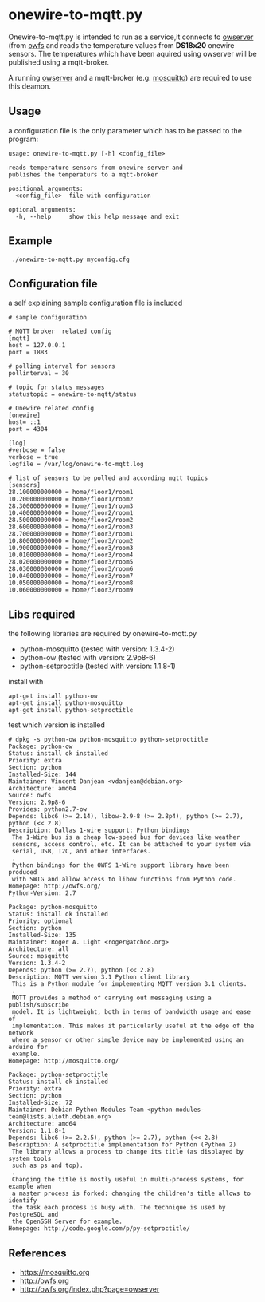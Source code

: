 # onewire-to-mqtt.py

Onewire-to-mqtt.py is intended to run as a service,it connects to [owserver](http://owfs.org/index.php?page=owserver) (from [owfs](http://owfs.org) and reads the temperature values from **DS18x20** onewire sensors.
The temperatures which have been aquired using owserver will be published using a mqtt-broker.

A running [owserver](http://owfs.org/index.php?page=owserver) and a mqtt-broker (e.g: [mosquitto](https://mosquitto.org)) are required to use this deamon.

## Usage

a configuration file is the only parameter which has to be passed to the program:

```
usage: onewire-to-mqtt.py [-h] <config_file>

reads temperature sensors from onewire-server and
publishes the temperaturs to a mqtt-broker

positional arguments:
  <config_file>  file with configuration

optional arguments:
  -h, --help     show this help message and exit
```

## Example

```
 ./onewire-to-mqtt.py myconfig.cfg
```

## Configuration file

a self explaining sample configuration file is included 

```
# sample configuration 
 
# MQTT broker  related config
[mqtt]
host = 127.0.0.1
port = 1883

# polling interval for sensors
pollinterval = 30

# topic for status messages
statustopic = onewire-to-mqtt/status

# Onewire related config 
[onewire]
host= ::1
port = 4304      

[log]
#verbose = false
verbose = true
logfile = /var/log/onewire-to-mqtt.log

# list of sensors to be polled and according mqtt topics 
[sensors]
28.100000000000 = home/floor1/room1
10.200000000000 = home/floor1/room2             
28.300000000000 = home/floor1/room3
10.400000000000 = home/floor2/room1
28.500000000000 = home/floor2/room2
28.600000000000 = home/floor2/room3
28.700000000000 = home/floor3/room1 
10.800000000000 = home/floor3/room2 
10.900000000000 = home/floor3/room3 
10.010000000000 = home/floor3/room4 
28.020000000000 = home/floor3/room5 
28.030000000000 = home/floor3/room6 
10.040000000000 = home/floor3/room7  
10.050000000000 = home/floor3/room8 
10.060000000000 = home/floor3/room9
```
## Libs required 
the following libraries are required by onewire-to-mqtt.py 
- python-mosquitto (tested with version: 1.3.4-2) 
- python-ow (tested with version: 2.9p8-6)
- python-setproctitle (tested with version: 1.1.8-1)

install with
```
apt-get install python-ow
apt-get install python-mosquitto 
apt-get install python-setproctitle

```

test which version is installed
```
# dpkg -s python-ow python-mosquitto python-setproctitle 
Package: python-ow
Status: install ok installed
Priority: extra
Section: python
Installed-Size: 144
Maintainer: Vincent Danjean <vdanjean@debian.org>
Architecture: amd64
Source: owfs
Version: 2.9p8-6
Provides: python2.7-ow
Depends: libc6 (>= 2.14), libow-2.9-8 (>= 2.8p4), python (>= 2.7), python (<< 2.8)
Description: Dallas 1-wire support: Python bindings
 The 1-Wire bus is a cheap low-speed bus for devices like weather
 sensors, access control, etc. It can be attached to your system via
 serial, USB, I2C, and other interfaces.
 .
 Python bindings for the OWFS 1-Wire support library have been produced
 with SWIG and allow access to libow functions from Python code.
Homepage: http://owfs.org/
Python-Version: 2.7

Package: python-mosquitto
Status: install ok installed
Priority: optional
Section: python
Installed-Size: 135
Maintainer: Roger A. Light <roger@atchoo.org>
Architecture: all
Source: mosquitto
Version: 1.3.4-2
Depends: python (>= 2.7), python (<< 2.8)
Description: MQTT version 3.1 Python client library
 This is a Python module for implementing MQTT version 3.1 clients.
 .
 MQTT provides a method of carrying out messaging using a publish/subscribe
 model. It is lightweight, both in terms of bandwidth usage and ease of
 implementation. This makes it particularly useful at the edge of the network
 where a sensor or other simple device may be implemented using an arduino for
 example.
Homepage: http://mosquitto.org/

Package: python-setproctitle
Status: install ok installed
Priority: extra
Section: python
Installed-Size: 72
Maintainer: Debian Python Modules Team <python-modules-team@lists.alioth.debian.org>
Architecture: amd64
Version: 1.1.8-1
Depends: libc6 (>= 2.2.5), python (>= 2.7), python (<< 2.8)
Description: A setproctitle implementation for Python (Python 2)
 The library allows a process to change its title (as displayed by system tools
 such as ps and top).
 .
 Changing the title is mostly useful in multi-process systems, for example when
 a master process is forked: changing the children's title allows to identify
 the task each process is busy with. The technique is used by PostgreSQL and
 the OpenSSH Server for example.
Homepage: http://code.google.com/p/py-setproctitle/
```

## References 
- https://mosquitto.org
- http://owfs.org
- http://owfs.org/index.php?page=owserver
